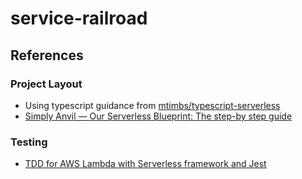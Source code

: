 # service-railroad

## References

### Project Layout

- Using typescript guidance from [mtimbs/typescript-serverless](https://github.com/mtimbs/typescript-serverless)
- [Simply Anvil — Our Serverless Blueprint: The step-by step guide](https://simplyanvil.com/our-serverless-blueprint/)

### Testing

- [TDD for AWS Lambda with Serverless framework and Jest](https://kalinchernev.github.io/tdd-serverless-jest)
